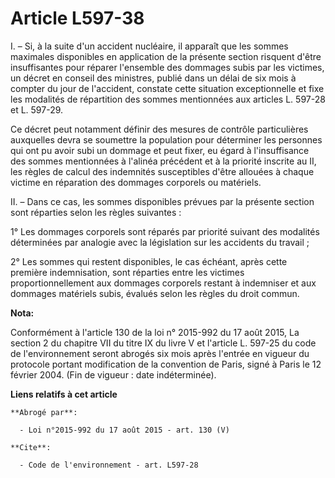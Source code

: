 # Article L597-38

I. – Si, à la suite d'un accident nucléaire, il apparaît que les sommes maximales disponibles en application de la présente
section risquent d'être insuffisantes pour réparer l'ensemble des dommages subis par les victimes, un décret en conseil des
ministres, publié dans un délai de six mois à compter du jour de l'accident, constate cette situation exceptionnelle et fixe
les modalités de répartition des sommes mentionnées aux articles L. 597-28 et L. 597-29.

Ce décret peut notamment définir des mesures de contrôle particulières auxquelles devra se soumettre la population pour
déterminer les personnes qui ont pu avoir subi un dommage et peut fixer, eu égard à l'insuffisance des sommes mentionnées à
l'alinéa précédent et à la priorité inscrite au II, les règles de calcul des indemnités susceptibles d'être allouées à chaque
victime en réparation des dommages corporels ou matériels.

II. – Dans ce cas, les sommes disponibles prévues par la présente section sont réparties selon les règles suivantes :

1° Les dommages corporels sont réparés par priorité suivant des modalités déterminées par analogie avec la législation sur
les accidents du travail ;

2° Les sommes qui restent disponibles, le cas échéant, après cette première indemnisation, sont réparties entre les victimes
proportionnellement aux dommages corporels restant à indemniser et aux dommages matériels subis, évalués selon les règles du
droit commun.

**Nota:**

Conformément à l'article 130 de la loi n° 2015-992 du 17 août 2015, La section 2 du chapitre VII du titre IX du livre V et
l'article L. 597-25 du code de l'environnement seront abrogés six mois après l'entrée en vigueur du protocole portant
modification de la convention de Paris, signé à Paris le 12 février 2004. (Fin de vigueur : date indéterminée).

**Liens relatifs à cet article**

	**Abrogé par**:

	  - Loi n°2015-992 du 17 août 2015 - art. 130 (V)

	**Cite**:

	  - Code de l'environnement - art. L597-28
